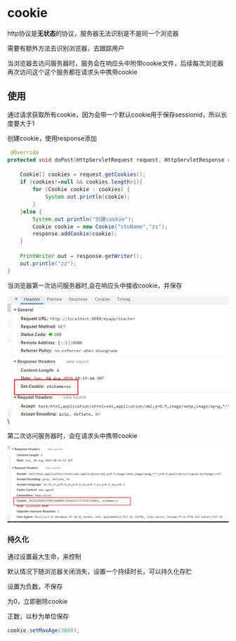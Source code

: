 # cookie

http协议是**无状态**的协议，服务器无法识别是不是同一个浏览器

需要有额外方法去识别浏览器，去跟踪用户

当浏览器去访问服务器时，服务会在响应头中附带cookie文件，后续每次浏览器再次访问这个这个服务都在请求头中携带cookie

## 使用

通过请求获取所有cookie，因为会带一个默认cookie用于保存sessionid，所以长度要大于1

创建cookie，使用response添加

```java
 @Override
protected void doPost(HttpServletRequest request, HttpServletResponse response) throws ServletException, IOException {

    Cookie[] cookies = request.getCookies();
    if (cookies!=null && cookies.length>1){
        for (Cookie cookie : cookies) {
            System.out.println(cookie);
        }
    }else {
        System.out.println("创建cookie");
        Cookie cookie = new Cookie("stuName","zs");
        response.addCookie(cookie);
    }

    PrintWriter out = response.getWriter();
    out.println("zz");
}
```

当浏览器第一次访问服务器时,会在响应头中接收cookie，并保存

![](img/14.png)\

第二次访问服务器时，会在请求头中携带cookie

![](img/15.png)

### 持久化

通过设置最大生命，来控制

默认情况下随浏览器关闭消失，设置一个持续时长，可以持久化存贮

设置为负数，不保存

为0，立即删除cookie

正数，以秒为单位保存

```java
cookie.setMaxAge(3600);
```

